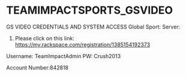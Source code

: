 TEAMIMPACTSPORTS_GSVIDEO
========================

GS VIDEO CREDENTIALS AND SYSTEM ACCESS 
Global Sport: Server:

1. Please click on this link: https://my.rackspace.com/registration/1385154192373

Username: TeamImpactAdmin
PW: Crush2013

Account Number:842818


